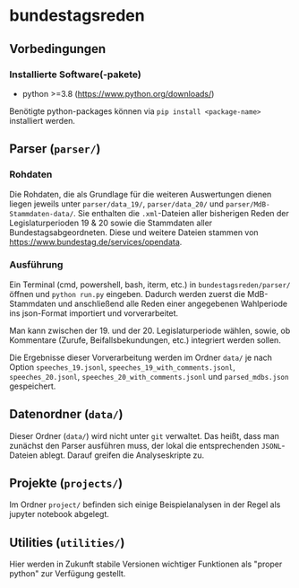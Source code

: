 # bundestagsreden

## Vorbedingungen
### Installierte Software(-pakete)
* python >=3.8 (https://www.python.org/downloads/)

Benötigte python-packages können via `pip install <package-name>` installiert werden.

## Parser (`parser/`)

### Rohdaten

Die Rohdaten, die als Grundlage für die weiteren Auswertungen dienen liegen jeweils unter `parser/data_19/`, `parser/data_20/` und `parser/MdB-Stammdaten-data/`.
Sie enthalten die `.xml`-Dateien aller bisherigen Reden der Legislaturperioden 19 & 20 sowie die Stammdaten aller Bundestagsabgeordneten.
Diese und weitere Dateien stammen von https://www.bundestag.de/services/opendata.

### Ausführung

Ein Terminal (cmd, powershell, bash, iterm, etc.) in `bundestagsreden/parser/` öffnen und `python run.py` eingeben.
Dadurch werden zuerst die MdB-Stammdaten und anschließend alle Reden einer angegebenen Wahlperiode ins json-Format importiert und vorverarbeitet.

Man kann zwischen der 19. und der 20. Legislaturperiode wählen, sowie, ob Kommentare (Zurufe, Beifallsbekundungen, etc.) integriert werden sollen.

Die Ergebnisse dieser Vorverarbeitung werden im Ordner `data/` je nach Option `speeches_19.jsonl`, `speeches_19_with_comments.jsonl`, `speeches_20.jsonl`, `speeches_20_with_comments.jsonl` und `parsed_mdbs.json` gespeichert.

## Datenordner (`data/`)

Dieser Ordner (`data/`) wird nicht unter `git` verwaltet. Das heißt, dass man zunächst den Parser ausführen muss, der lokal die entsprechenden `JSONL`-Dateien ablegt. Darauf greifen die Analyseskripte zu.

## Projekte (`projects/`)

Im Ordner `project/` befinden sich einige Beispielanalysen in der Regel als jupyter notebook abgelegt.

## Utilities (`utilities/`)

Hier werden in Zukunft stabile Versionen wichtiger Funktionen als "proper python" zur Verfügung gestellt.